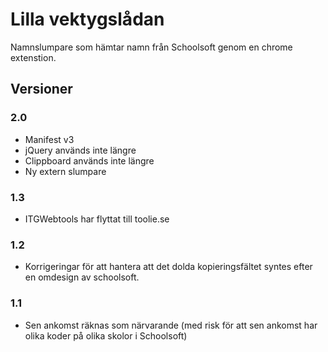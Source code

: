 # Lilla vektygslådan
Namnslumpare som hämtar namn från Schoolsoft genom en chrome extenstion.

## Versioner
### 2.0
* Manifest v3
* jQuery används inte längre
* Clippboard används inte längre
* Ny extern slumpare

### 1.3
* ITGWebtools har flyttat till toolie.se

### 1.2
* Korrigeringar för att hantera att det dolda kopieringsfältet syntes efter en omdesign av schoolsoft.

### 1.1
* Sen ankomst räknas som närvarande (med risk för att sen ankomst har olika koder på olika skolor i Schoolsoft)
